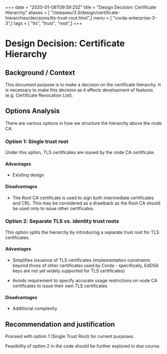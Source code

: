 +++
date = "2020-01-08T09:59:25Z"
title = "Design Decision: Certificate Hierarchy"
aliases = [ "/releases/3.3/design/certificate-hierarchies/decisions/tls-trust-root.html",]
menu = [ "corda-enterprise-3-3",]
tags = [ "tls", "trust", "root",]
+++


# Design Decision: Certificate Hierarchy


## Background / Context

This document purpose is to make a decision on the certificate hierarchy. It is necessary to make this decision as it
                affects development of features (e.g. Certificate Revocation List).


## Options Analysis

There are various options in how we structure the hierarchy above the node CA.


### Option 1: Single trust root

Under this option, TLS certificates are issued by the node CA certificate.


#### Advantages


* Existing design



#### Disadvantages


* The Root CA certificate is used to sign both intermediate certificates and CRL. This may be considered as a drawback as the Root CA should be used only to issue other certificates.



### Option 2: Separate TLS vs. identity trust roots

This option splits the hierarchy by introducing a separate trust root for TLS certificates.


#### Advantages


* Simplifies issuance of TLS certificates (implementation constraints beyond those of other certificates used by Corda - specifically, EdDSA keys are not yet widely supported for TLS certificates)


* Avoids requirement to specify accurate usage restrictions on node CA certificates to issue their own TLS certificates



#### Disadvantages


* Additional complexity



## Recommendation and justification

Proceed with option 1 (Single Trust Root) for current purposes.

Feasibility of option 2 in the code should be further explored in due course.


